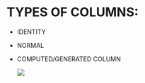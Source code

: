 # **TYPES OF COLUMNS:**

- IDENTITY
- NORMAL
- COMPUTED/GENERATED COLUMN

    **![](https://lh6.googleusercontent.com/5b9fr0heR4DUICJAuQ3t2jZxCNRXGycv4sOhPPHbVfPHpbbNpIzmttLact8_a0M44cieHkyWbaa5FRUesfUXGEuMsgDirBiRNDwi4RrHnP1WZujE_w3oaJZZS3DwrwRazg4bctc9zIoI4rtm223QSw)**
